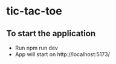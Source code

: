 # tic-tac-toe

## To start the application
- Run npm run dev
- App will start on http://localhost:5173/
